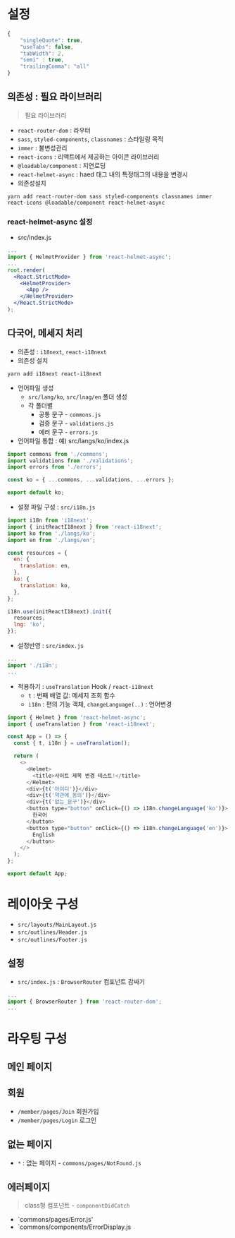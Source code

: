 # 설정

```js
{
    "singleQuote": true,
    "useTabs": false,
    "tabWidth": 2,
    "semi" : true,
    "trailingComma": "all"
}
```

## 의존성 : 필요 라이브러리

> 필요 라이브러리

- `react-router-dom` : 라우터
- `sass`, `styled-components`, `classnames` : 스타일링 목적
- `immer` : 불변성관리
- `react-icons` : 리액트에서 제공하는 아이콘 라이브러리
- `@loadable/component` : 지연로딩
- `react-helmet-async` : haed 태그 내의 특정태그의 내용을 변경시
- 의존성설치

```
yarn add react-router-dom sass styled-components classnames immer react-icons @loadable/component react-helmet-async
```

### react-helmet-async 설정

- src/index.js

```jsx
...
import { HelmetProvider } from 'react-helmet-async';
...
root.render(
  <React.StrictMode>
    <HelmetProvider>
      <App />
    </HelmetProvider>
  </React.StrictMode>
);
```

## 다국어, 메세지 처리

- 의존성 : `i18next`, `react-i18next`
- 의존성 설치

```
yarn add i18next react-i18next
```

- 언어파일 생성
  - `src/lang/ko`, `src/lnag/en` 폴더 생성
  - 각 폴더별
    - 공통 문구 - `commons.js`
    - 검증 문구 - `validations.js`
    - 에러 문구 - `errors.js`
- 언어파일 통합 : 예) src/langs/ko/index.js

```js
import commons from './commons';
import validations from './validations';
import errors from './errors';

const ko = { ...commons, ...validations, ...errors };

export default ko;
```

- 설정 파일 구성 : `src/i18n.js`

```js
import i18n from 'i18next';
import { initReactI18next } from 'react-i18next';
import ko from './langs/ko';
import en from './langs/en';

const resources = {
  en: {
    translation: en,
  },
  ko: {
    translation: ko,
  },
};

i18n.use(initReactI18next).init({
  resources,
  lng: 'ko',
});
```

- 설정반영 : `src/index.js`

```js
...
import './i18n';
...
```

- 적용하기 : `useTranslation` Hook / `react-i18next`
  - `t` : 번째 배열 값: 메세지 조회 함수
  - `i18n` : 편의 기능 객체, `changeLanguage(..)` : 언어변경

```js
import { Helmet } from 'react-helmet-async';
import { useTranslation } from 'react-i18next';

const App = () => {
  const { t, i18n } = useTranslation();

  return (
    <>
      <Helmet>
        <title>사이트 제목 변경 테스트!</title>
      </Helmet>
      <div>{t('아이디')}</div>
      <div>{t('약관에_동의')}</div>
      <div>{t('없는_문구')}</div>
      <button type="button" onClick={() => i18n.changeLanguage('ko')}>
        한국어
      </button>
      <button type="button" onClick={() => i18n.changeLanguage('en')}>
        English
      </button>
    </>
  );
};

export default App;
```

# 레이아웃 구성

- `src/layouts/MainLayout.js`
- `src/outlines/Header.js`
- `src/outlines/Footer.js`

## 설정
 - `src/index.js` : `BrowserRouter` 컴포넌트 감싸기
 ```jsx
 ...
 import { BrowserRouter } from 'react-router-dom';
 ...
 ```


# 라우팅 구성

## 메인 페이지

## 회원
- `/member/pages/Join` 회원가입
- `/member/pages/Login` 로그인

## 없는 페이지
 - `*` : 없는 페이지 - `commons/pages/NotFound.js`

## 에러페이지
> class형 컴포넌트 - `componentDidCatch`

- `commons/pages/Error.js'
- `commons/components/ErrorDisplay.js




